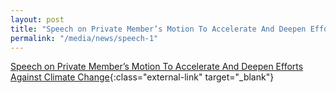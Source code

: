 ```yaml
---
layout: post
title: "Speech on Private Member’s Motion To Accelerate And Deepen Efforts Against Climate Change"
permalink: "/media/news/speech-1"
---
```

[Speech on Private Member’s Motion To Accelerate And Deepen Efforts Against Climate Change](https://www.mse.gov.sg/resource-room/category/2021-02-01-private-members-motion-to-accelerate-and-deepen-efforts-against-climate-change/){:class="external-link" target="_blank"}
